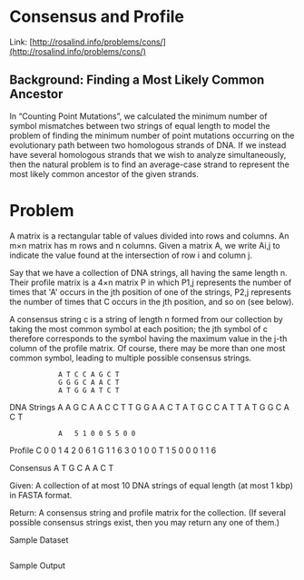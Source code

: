 
# Consensus and Profile

Link: [http://rosalind.info/problems/cons/](http://rosalind.info/problems/cons/)

## Background: Finding a Most Likely Common Ancestor

In “Counting Point Mutations”, we calculated the minimum number of symbol mismatches between two strings of equal length to model the problem of finding the minimum number of point mutations occurring on the evolutionary path between two homologous strands of DNA. If we instead have several homologous strands that we wish to analyze simultaneously, then the natural problem is to find an average-case strand to represent the most likely common ancestor of the given strands.

# Problem

A matrix is a rectangular table of values divided into rows and columns. An m×n matrix has m rows and n columns. Given a matrix A, we write Ai,j to indicate the value found at the intersection of row i and column j.

Say that we have a collection of DNA strings, all having the same length n. Their profile matrix is a 4×n matrix P in which P1,j represents the number of times that 'A' occurs in the jth position of one of the strings, P2,j represents the number of times that C occurs in the jth position, and so on (see below).

A consensus string c is a string of length n formed from our collection by taking the most common symbol at each position; the jth symbol of c therefore corresponds to the symbol having the maximum value in the j-th column of the profile matrix. Of course, there may be more than one most common symbol, leading to multiple possible consensus strings.

	            A T C C A G C T
	            G G G C A A C T
	            A T G G A T C T
DNA Strings	    A A G C A A C C
	            T T G G A A C T
	            A T G C C A T T
	            A T G G C A C T

	            A   5 1 0 0 5 5 0 0
Profile	        C   0 0 1 4 2 0 6 1
	            G   1 1 6 3 0 1 0 0
	            T   1 5 0 0 0 1 1 6

Consensus	    A T G C A A C T

Given: A collection of at most 10 DNA strings of equal length (at most 1 kbp) in FASTA format.

Return: A consensus string and profile matrix for the collection. (If several possible consensus strings exist, then you may return any one of them.)

Sample Dataset

```
```

Sample Output

```
```